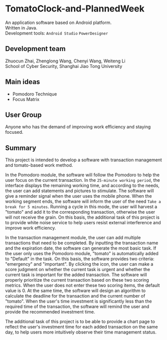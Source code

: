 # TomatoClock-and-PlannedWeek
An application software based on Android platform.<br>
Written in Java.<br>
Development tools: `Android Studio` `PowerDesigner`
## Development team
Zhuocun Zhai, Zhenglong Wang, Chenyi Wang, Weiteng Li<br>
School of Cyber Security, Shanghai Jiao Tong University
## Main ideas
* Pomodoro Technique
* Focus Matrix
## User Group
Anyone who has the demand of improving work efficiency and staying focused.
## Summary
This project is intended to develop a software with transaction management and tomato-based work method.<br>

In the Pomodoro module, the software will follow the Pomodoro to help the user focus on the current transaction. In the `25-minute working period`, the interface displays the remaining working time, and according to the needs, the user can add statements and pictures to stimulate. The software will give a reminder signal when the user uses the mobile phone. When the working segment ends, the software will inform the user of the need `Take a break for 5 minutes`. Running a cycle in this mode, the user will harvest a "tomato" and add it to the corresponding transaction, otherwise the user will not receive the grain. On this basis, the additional task of this project is to provide white noise service to help users resist external interference and improve work efficiency.<br>

In the transaction management module, the user can add multiple transactions that need to be completed. By inputting the transaction name and the expiration date, the software can generate the most basic task. If the user only uses the Pomodoro module, "tomato" is automatically added to "Default" in the task. On this basis, the software provides two criteria: "emergency" and "important". By clicking the icon, the user can make a score judgment on whether the current task is urgent and whether the current task is important for the added transaction. The software will properly prioritize the current transaction based on these two scoring metrics. When the user does not enter these two scoring items, the default value is 0. At the same time, the software will design an algorithm to calculate the deadline for the transaction and the current number of "tomato". When the user's time investment is significantly less than the required time of the transaction, the software will remind the user and provide the recommended investment time.<br>

The additional task of this project is to be able to provide a chart page to reflect the user's investment time for each added transaction on the same day, to help users more intuitively observe their time management status.